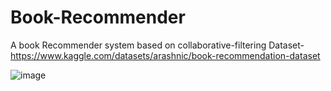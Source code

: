 # Book-Recommender
A book Recommender system based on collaborative-filtering
Dataset-https://www.kaggle.com/datasets/arashnic/book-recommendation-dataset

![image](https://github.com/user-attachments/assets/79269bd4-1c7f-4879-bf5b-2b19e9260360)
